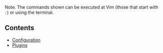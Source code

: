 Note. The commands shown can be executed at Vim (those that start with `:`) or using the terminal.

## Contents

- [Configuration](configuration.md)
- [Plugins](plugins.md)


